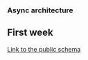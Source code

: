 ### Async architecture

## First week
[Link to the public schema](https://miro.com/app/board/uXjVPTOySAY=/?share_link_id=751479224495)
